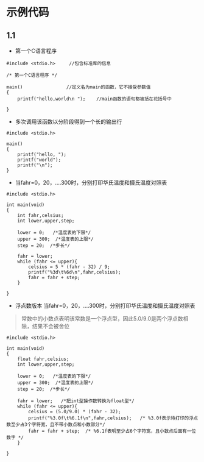 # 示例代码  
## 1.1  
* 第一个C语言程序  
```
#include <stdio.h>     //包含标准库的信息

/* 第一个C语言程序 */

main()                //定义名为main的函数，它不接受参数值
{
	printf("hello,world\n ");    //main函数的语句都被括在花括号中 
	
}
```  

* 多次调用该函数以分阶段得到一个长的输出行  
```
#include <stdio.h>

main()
{
	printf("hello, ");
	printf("world");
	printf("\n");
}
```

* 当fahr=0，20，....300时，分别打印华氏温度和摄氏温度对照表

```
#include <stdio.h>

int main(void)
{
    int fahr,celsius;
    int lower,upper,step;

    lower = 0;   /*温度表的下限*/
    upper = 300;  /*温度表的上限*/
    step = 20;  /*步长*/

    fahr = lower;
    while (fahr <= upper){
        celsius = 5 * (fahr - 32) / 9;
        printf("%3d\t%6d\n",fahr,celsius);
        fahr = fahr + step;
    }

}
```

* 浮点数版本  当fahr=0，20，....300时，分别打印华氏温度和摄氏温度对照表  
> 常数中的小数点表明该常数是一个浮点型，因此5.0/9.0是两个浮点数相除，结果不会被舍位
    
```
#include <stdio.h>

int main(void)
{
    float fahr,celsius;
    int lower,upper,step;

    lower = 0;   /*温度表的下限*/
    upper = 300;  /*温度表的上限*/
    step = 20;  /*步长*/

    fahr = lower;   /*把int型操作数转换为float型*/
    while (fahr <= upper){
        celsius = (5.0/9.0) * (fahr - 32);
        printf("%3.0f\t%6.1f\n",fahr,celsius);   /* %3.0f表示待打印的浮点数至少占3个字符宽，且不带小数点和小数部分*/
        fahr = fahr + step;  /* %6.1f表明至少占6个字符宽，且小数点后面有一位数字 */
    }

}
```
